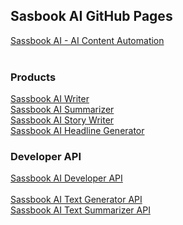 ## Sasbook AI GitHub Pages

[Sassbook AI - AI Content Automation](https://sassbook.com "AI writing, AI Summarization, AI Story Generation, AI Title Generation")
<br><br>

### Products

[Sassbook AI Writer](https://sassbook.com/ai-writer "AI Writer: Faster and better AI text generation with this AI writing assistant")
<br>
[Sassbook AI Summarizer](https://sassbook.com/ai-summarizer "AI Summarizer: Human-like text summary generator to summarize your text content in seconds rather than hours ")
<br>
[Sassbook AI Story Writer](https://sassbook.com/ai-story-writer "AI Story Writer: Be a prolific story author with this automatic story generator. Write stories at will - any time, every time without being blocked for inspiration")
<br>
[Sassbook AI Headline Generator](https://sassbook.com/ai-headline-generator "AI Title Generator: Automatically generate impactful titles, headlines, taglines, or heading from your text content. Ensure your content receives the attention it deserves with catchy headlines.")

### Developer API

[Sassbook AI Developer API](https://sassbook.com/developer-api "AI Text Generator API and AI Summarizer API for modern text content automation")
<br><br>
[Sassbook AI Text Generator API](https://sassbook.com/ai-text-generator-api "AI Text Generator API to power you text content generation workflows")
<br>
[Sassbook AI Text Summarizer API](https://sassbook.com/ai-text-summarizer-api "AI Text Summarizer API to power you text content curation workflows")
<br>



